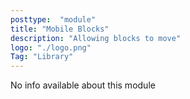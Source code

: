 ```yaml
---
posttype:  "module"  
title: "Mobile Blocks"
description: "Allowing blocks to move"
logo: "./logo.png"
Tag: "Library"
---
```

No info available about this module
